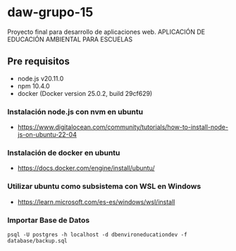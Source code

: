 # daw-grupo-15
Proyecto final para desarrollo de aplicaciones web. APLICACIÓN DE EDUCACIÓN AMBIENTAL PARA ESCUELAS

## Pre requisitos
- node.js v20.11.0  
- npm 10.4.0
- docker (Docker version 25.0.2, build 29cf629)

### Instalación node.js con nvm en ubuntu
- https://www.digitalocean.com/community/tutorials/how-to-install-node-js-on-ubuntu-22-04

### Instalación de docker en ubuntu
- https://docs.docker.com/engine/install/ubuntu/

### Utilizar ubuntu como subsistema con WSL en Windows
- https://learn.microsoft.com/es-es/windows/wsl/install

### Importar Base de Datos

```shell
psql -U postgres -h localhost -d dbenvironeducationdev -f database/backup.sql

```
